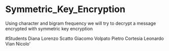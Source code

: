 # Symmetric_Key_Encryption
Using character and bigram frequency we will try to decrypt a message encrypted with symmetric key encryption

#Students
Diana Lorenzo
Scatto Giacomo
Volpato Pietro
Cortesia Leonardo
Vian Nicolo' 
